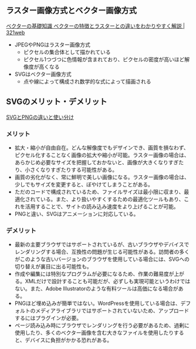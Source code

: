 ## ラスター画像方式とベクター画像方式

[ベクターの基礎知識 ベクターの特徴とラスターとの違いをわかりやすく解説 | 321web](https://321web.link/vector/)

- JPEGやPNGはラスター画像方式
  - ピクセルの集合体として描かれている
  - ピクセル1つづつに色情報が含まれており、ピクセルの密度が高いほど解像度が高くなる
- SVGはベクター画像方式
  - 点や線によって構成され数学的な式によって描画される

## SVGのメリット・デメリット

[SVGとPNGの違いと使い分け](https://kinsta.com/jp/blog/svg-vs-png/)

### メリット

- 拡大・縮小が自由自在。どんな解像度でもデザインでき、画質を損なわず、ピクセル化することなく画像の拡大や縮小が可能。ラスター画像の場合は、あらかじめ必要なサイズを把握しておかないと、画像が大きくなりすぎたり、小さくなりすぎたりする可能性がある。
- 画質の劣化がなく、常に鮮明で美しい画像になる。ラスター画像の場合は、少しでもサイズを変更すると、ぼやけてしまうことがある。
- ただのコードで構成されているため、ファイルサイズは最小限に収まり、最適化されている。また、より扱いやすくするための最適化ツールもあり、これを活用することで、サイトの読み込み速度をより上げることが可能。
- PNGと違い、SVGはアニメーションに対応している。

### デメリット

- 最新の主要ブラウザではサポートされているが、古いブラウザやデバイスでレンダリングする場合、互換性の問題が生じる可能性がある。訪問者の多くがこのような古いバージョンのブラウザを使用している場合には、SVGへの切り替えが裏目に出る可能性も。
- 作成や編集には特別なプログラムが必要になるため、作業の難易度が上がる。XMLだけで設計することも可能だが、必ずしも実現可能というわけではない。また、Adobe Illustratorのような有料ツールは高価になる場合がある。
- PNGほど埋め込みが簡単ではない。WordPressを使用している場合は、デフォルトのメディアライブラリではサポートされていないため、アップロードするにはプラグインが必要。
- ページ読み込み時にブラウザでレンダリングを行う必要があるため、過剰に使用したり、多くのベクター画像を含む大きなファイルを使用したりすると、デバイスに負担がかかる恐れがある。
